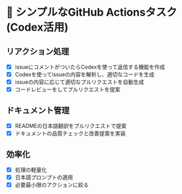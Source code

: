 # 🌟 シンプルなGitHub Actionsタスク (Codex活用)

## リアクション処理
- [x] issueにコメントがついたらCodexを使って返信する機能を作成
- [x] Codexを使ってissueの内容を解析し、適切なコードを生成
- [x] issueの内容に応じて適切なプルリクエストを自動生成
- [x] コードレビューをしてプルリクエストを提案

## ドキュメント管理
- [x] READMEの日本語翻訳をプルリクエストで提案
- [x] ドキュメントの品質チェックと改善提案を実装

## 効率化
- [x] 処理の軽量化
- [x] 日本語プロンプトの適用
- [x] 必要最小限のアクションに絞る
